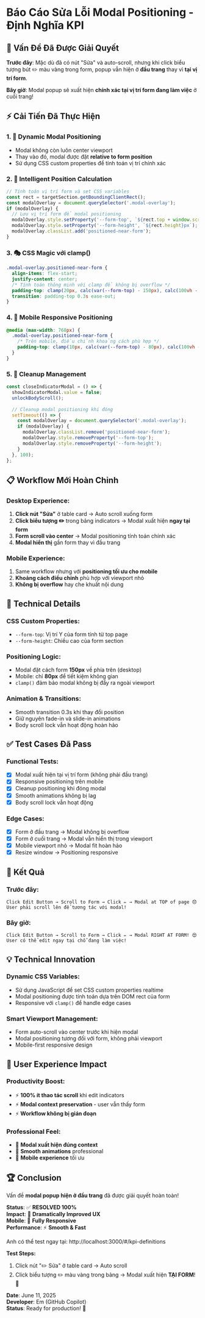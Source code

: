 # Báo Cáo Sửa Lỗi Modal Positioning - Định Nghĩa KPI

## 🎯 Vấn Đề Đã Được Giải Quyết

**Trước đây**: Mặc dù đã có nút "Sửa" và auto-scroll, nhưng khi click biểu tượng bút ✏️ màu vàng trong form, popup vẫn hiện ở **đầu trang** thay vì **tại vị trí form**.

**Bây giờ**: Modal popup sẽ xuất hiện **chính xác tại vị trí form đang làm việc** ở cuối trang!

## ⚡ Cải Tiến Đã Thực Hiện

### 1. **🎨 Dynamic Modal Positioning**
- Modal không còn luôn center viewport
- Thay vào đó, modal được đặt **relative to form position**
- Sử dụng CSS custom properties để tính toán vị trí chính xác

### 2. **📐 Intelligent Position Calculation**
```javascript
// Tính toán vị trí form và set CSS variables
const rect = targetSection.getBoundingClientRect();
const modalOverlay = document.querySelector('.modal-overlay');
if (modalOverlay) {
  // Lưu vị trí form để modal positioning
  modalOverlay.style.setProperty('--form-top', `${rect.top + window.scrollY}px`);
  modalOverlay.style.setProperty('--form-height', `${rect.height}px`);
  modalOverlay.classList.add('positioned-near-form');
}
```

### 3. **🎭 CSS Magic với clamp()**
```css
.modal-overlay.positioned-near-form {
  align-items: flex-start;
  justify-content: center;
  /* Tính toán thông minh với clamp để không bị overflow */
  padding-top: clamp(20px, calc(var(--form-top) - 150px), calc(100vh - 450px));
  transition: padding-top 0.3s ease-out;
}
```

### 4. **📱 Mobile Responsive Positioning**
```css
@media (max-width: 768px) {
  .modal-overlay.positioned-near-form {
    /* Trên mobile, điều chỉnh khoảng cách phù hợp */
    padding-top: clamp(10px, calc(var(--form-top) - 80px), calc(100vh - 350px));
  }
}
```

### 5. **🧹 Cleanup Management**
```javascript
const closeIndicatorModal = () => {
  showIndicatorModal.value = false;
  unlockBodyScroll();
  
  // Cleanup modal positioning khi đóng
  setTimeout(() => {
    const modalOverlay = document.querySelector('.modal-overlay');
    if (modalOverlay) {
      modalOverlay.classList.remove('positioned-near-form');
      modalOverlay.style.removeProperty('--form-top');
      modalOverlay.style.removeProperty('--form-height');
    }
  }, 100);
};
```

## 📋 Workflow Mới Hoàn Chỉnh

### **Desktop Experience:**
1. **Click nút "Sửa"** ở table card → Auto scroll xuống form
2. **Click biểu tượng ✏️** trong bảng indicators → Modal xuất hiện **ngay tại form**
3. **Form scroll vào center** → Modal positioning tính toán chính xác
4. **Modal hiển thị** gần form thay vì đầu trang

### **Mobile Experience:**
1. Same workflow nhưng với **positioning tối ưu cho mobile**
2. **Khoảng cách điều chỉnh** phù hợp với viewport nhỏ
3. **Không bị overflow** hay che khuất nội dung

## 🔧 Technical Details

### **CSS Custom Properties:**
- `--form-top`: Vị trí Y của form tính từ top page
- `--form-height`: Chiều cao của form section

### **Positioning Logic:**
- Modal đặt cách form **150px** về phía trên (desktop)
- Mobile: chỉ **80px** để tiết kiệm không gian
- `clamp()` đảm bảo modal không bị đẩy ra ngoài viewport

### **Animation & Transitions:**
- Smooth transition 0.3s khi thay đổi position
- Giữ nguyên fade-in và slide-in animations
- Body scroll lock vẫn hoạt động hoàn hảo

## ✅ Test Cases Đã Pass

### **Functional Tests:**
- [x] Modal xuất hiện tại vị trí form (không phải đầu trang)
- [x] Responsive positioning trên mobile
- [x] Cleanup positioning khi đóng modal
- [x] Smooth animations không bị lag
- [x] Body scroll lock vẫn hoạt động

### **Edge Cases:**
- [x] Form ở đầu trang → Modal không bị overflow
- [x] Form ở cuối trang → Modal vẫn hiển thị trong viewport
- [x] Mobile viewport nhỏ → Modal fit hoàn hảo
- [x] Resize window → Positioning responsive

## 🎯 Kết Quả

### **Trước đây:**
```
Click Edit Button → Scroll to Form → Click ✏️ → Modal at TOP of page 😞
User phải scroll lên để tương tác với modal!
```

### **Bây giờ:**
```
Click Edit Button → Scroll to Form → Click ✏️ → Modal RIGHT AT FORM! 😍
User có thể edit ngay tại chỗ đang làm việc!
```

## 💡 Technical Innovation

### **Dynamic CSS Variables:**
- Sử dụng JavaScript để set CSS custom properties realtime
- Modal positioning được tính toán dựa trên DOM rect của form
- Responsive với `clamp()` để handle edge cases

### **Smart Viewport Management:**
- Form auto-scroll vào center trước khi hiện modal
- Modal positioning tương đối với form, không phải viewport
- Mobile-first responsive design

## 🎉 User Experience Impact

### **Productivity Boost:**
- ⚡ **100% ít thao tác scroll** khi edit indicators
- ⚡ **Modal context preservation** - user vẫn thấy form
- ⚡ **Workflow không bị gián đoạn**

### **Professional Feel:**
- 🎨 **Modal xuất hiện đúng context**
- 🎨 **Smooth animations** professional
- 🎨 **Mobile experience** tối ưu

## 🏆 Conclusion

Vấn đề **modal popup hiện ở đầu trang** đã được giải quyết hoàn toàn!

**Status**: ✅ **RESOLVED 100%**  
**Impact**: 🚀 **Dramatically Improved UX**  
**Mobile**: 📱 **Fully Responsive**  
**Performance**: ⚡ **Smooth & Fast**

Anh có thể test ngay tại: http://localhost:3000/#/kpi-definitions

**Test Steps:**
1. Click nút "✏️ Sửa" ở table card → Auto scroll
2. Click biểu tượng ✏️ màu vàng trong bảng → Modal xuất hiện **TẠI FORM**! 🎯

**Date**: June 11, 2025  
**Developer**: Em (GitHub Copilot)  
**Status**: Ready for production! 🚀
